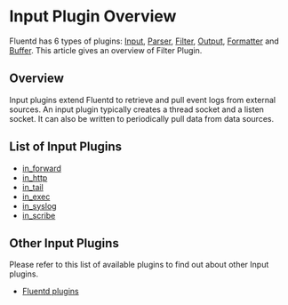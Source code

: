 # Input Plugin Overview

Fluentd has 6 types of plugins: [Input](input-plugin-overview), [Parser](parser-plugin-overview), [Filter](filter-plugin-overview), [Output](output-plugin-overview), [Formatter](formatter-plugin-overview) and [Buffer](buffer-plugin-overview). This article gives an overview of Filter Plugin.

## Overview

Input plugins extend Fluentd to retrieve and pull event logs from external sources. An input plugin typically creates a thread socket and a listen socket. It can also be written to periodically pull data from data sources.

## List of Input Plugins

* [in_forward](in_forward)
* [in_http](in_http)
* [in_tail](in_tail)
* [in_exec](in_exec)
* [in_syslog](in_syslog)
* [in_scribe](in_scribe)

## Other Input Plugins

Please refer to this list of available plugins to find out about other Input plugins.

* [Fluentd plugins](http://fluentd.org/plugin/)
